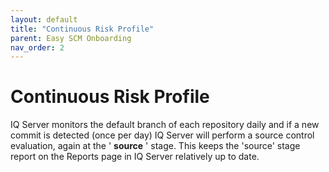 ```yaml
---
layout: default
title: "Continuous Risk Profile"
parent: Easy SCM Onboarding
nav_order: 2
---
```


# Continuous Risk Profile

IQ Server monitors the default branch of each repository daily and if a new commit is detected (once per day) IQ Server will perform a source control evaluation, again at the ' **source** ' stage. This keeps the 'source' stage report on the Reports page in IQ Server relatively up to date.
